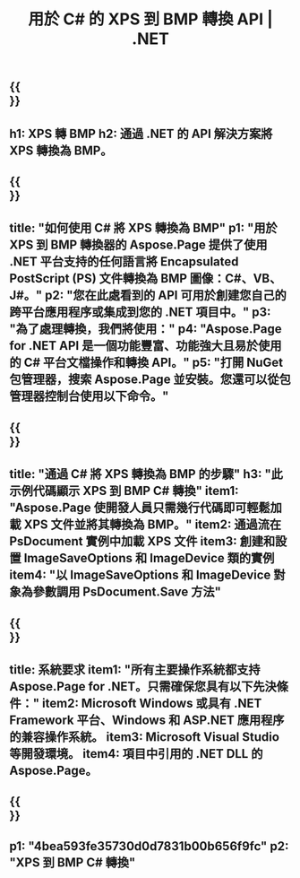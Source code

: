 ﻿---
translation: true
template: /_templates/_conversion-child-net.md
title: 用於 C# 的 XPS 到 BMP 轉換 API | .NET
url: /net/conversion/xps-to-bmp/
description: XPS 到 BMP C# 轉換的示例代碼。使用 API 示例代碼在 VB.NET、Asp.NET 或任何基於 .NET 的應用程序中將 XPS 文件批量轉換為 BMP。
informat: XPS
outformat: BMP
otherformats: XPS EPS
---

{{<section banner>}}
---
h1: XPS 轉 BMP
h2: 通過 .NET 的 API 解決方案將 XPS 轉換為 BMP。
---

{{<section overview>}}
---
title: "如何使用 C# 將 XPS 轉換為 BMP"
p1: "用於 XPS 到 BMP 轉換器的 Aspose.Page 提供了使用 .NET 平台支持的任何語言將 Encapsulated PostScript (PS) 文件轉換為 BMP 圖像：C#、VB、J#。"
p2: "您在此處看到的 API 可用於創建您自己的跨平台應用程序或集成到您的 .NET 項目中。"
p3: "為了處理轉換，我們將使用："
p4: "Aspose.Page for .NET API 是一個功能豐富、功能強大且易於使用的 C# 平台文檔操作和轉換 API。"
p5: "打開 NuGet 包管理器，搜索 Aspose.Page 並安裝。您還可以從包管理器控制台使用以下命令。"
---

{{<section feature1>}}
---
title: "通過 C# 將 XPS 轉換為 BMP 的步驟"
h3: "此示例代碼顯示 XPS 到 BMP C# 轉換"
item1: "Aspose.Page 使開發人員只需幾行代碼即可輕鬆加載 XPS 文件並將其轉換為 BMP。"
item2: 通過流在 PsDocument 實例中加載 XPS 文件
item3: 創建和設置 ImageSaveOptions 和 ImageDevice 類的實例
item4: "以 ImageSaveOptions 和 ImageDevice 對象為參數調用 PsDocument.Save 方法"
---

{{<section feature2>}}
---
title: 系統要求
item1: "所有主要操作系統都支持 Aspose.Page for .NET。只需確保您具有以下先決條件："
item2: Microsoft Windows 或具有 .NET Framework 平台、Windows 和 ASP.NET 應用程序的兼容操作系統。
item3: Microsoft Visual Studio 等開發環境。
item4: 項目中引用的 .NET DLL 的 Aspose.Page。
---

{{<section gist>}}
---
p1: "4bea593fe35730d0d7831b00b656f9fc"
p2: "XPS 到 BMP C# 轉換"
---
